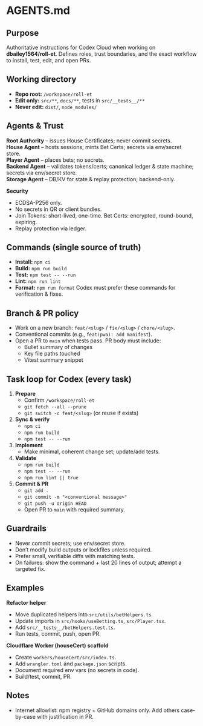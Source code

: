 # AGENTS.md

## Purpose
Authoritative instructions for Codex Cloud when working on **dbailey1564/roll-et**. Defines roles, trust boundaries, and the exact workflow to install, test, edit, and open PRs.

## Working directory
- **Repo root:** `/workspace/roll-et`
- **Edit only:** `src/**`, `docs/**`, tests in `src/__tests__/**`
- **Never edit:** `dist/`, `node_modules/`

## Agents & Trust
**Root Authority** – issues House Certificates; never commit secrets.  
**House Agent** – hosts sessions; mints Bet Certs; secrets via env/secret store.  
**Player Agent** – places bets; no secrets.  
**Backend Agent** – validates tokens/certs; canonical ledger & state machine; secrets via env/secret store.  
**Storage Agent** – DB/KV for state & replay protection; backend-only.

**Security**
- ECDSA-P256 only.
- No secrets in QR or client bundles.
- Join Tokens: short-lived, one-time. Bet Certs: encrypted, round-bound, expiring.
- Replay protection via ledger.

## Commands (single source of truth)
- **Install:** `npm ci`
- **Build:** `npm run build`
- **Test:** `npm test -- --run`
- **Lint:** `npm run lint`
- **Format:** `npm run format`
Codex must prefer these commands for verification & fixes.

## Branch & PR policy
- Work on a new branch: `feat/<slug>` / `fix/<slug>` / `chore/<slug>`.
- Conventional commits (e.g., `feat(pwa): add manifest`).
- Open a PR to `main` when tests pass. PR body must include:
  - Bullet summary of changes
  - Key file paths touched
  - Vitest summary snippet

## Task loop for Codex (every task)
1. **Prepare**
   - Confirm `/workspace/roll-et`
   - `git fetch --all --prune`
   - `git switch -c feat/<slug>` (or reuse if exists)
2. **Sync & verify**
   - `npm ci`
   - `npm run build`
   - `npm test -- --run`
3. **Implement**
   - Make minimal, coherent change set; update/add tests.
4. **Validate**
   - `npm run build`
   - `npm test -- --run`
   - `npm run lint || true`
5. **Commit & PR**
   - `git add .`
   - `git commit -m "<conventional message>"`
   - `git push -u origin HEAD`
   - Open PR to `main` with required summary.

## Guardrails
- Never commit secrets; use env/secret store.
- Don’t modify build outputs or lockfiles unless required.
- Prefer small, verifiable diffs with matching tests.
- On failures: show the command + last 20 lines of output; attempt a targeted fix.

## Examples
**Refactor helper**
- Move duplicated helpers into `src/utils/betHelpers.ts`.
- Update imports in `src/hooks/useBetting.ts`, `src/Player.tsx`.
- Add `src/__tests__/betHelpers.test.ts`.
- Run tests, commit, push, open PR.

**Cloudflare Worker (houseCert) scaffold**
- Create `workers/houseCert/src/index.ts`.
- Add `wrangler.toml` and `package.json` scripts.
- Document required env vars (no secrets in code).
- Build/test, commit, PR.

## Notes
- Internet allowlist: npm registry + GitHub domains only. Add others case-by-case with justification in PR.
